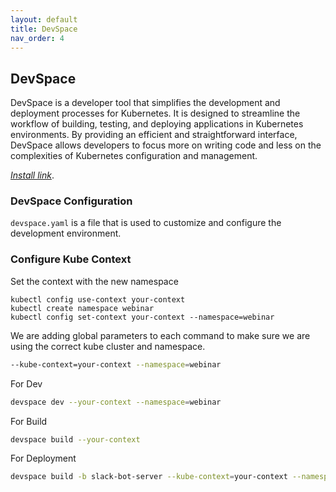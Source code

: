 ```yaml
---
layout: default
title: DevSpace
nav_order: 4
---
```


## DevSpace

DevSpace is a developer tool that simplifies the development and deployment processes for Kubernetes. It is designed to streamline the workflow of building, testing, and deploying applications in Kubernetes environments. By providing an efficient and straightforward interface, DevSpace allows developers to focus more on writing code and less on the complexities of Kubernetes configuration and management.

*[Install link](https://www.devspace.sh/docs/getting-started/installation)*.

### DevSpace Configuration

`devspace.yaml` is a file that is used to customize and configure the development environment.

### Configure Kube Context

Set the context with the new namespace

```
kubectl config use-context your-context
kubectl create namespace webinar
kubectl config set-context your-context --namespace=webinar
```

We are adding global parameters to each command to make sure we are using the correct kube cluster and namespace.

```zsh
--kube-context=your-context --namespace=webinar
```

For Dev

```zsh
devspace dev --your-context --namespace=webinar
```

For Build

```zsh
devspace build --your-context 
```

For Deployment

```zsh
devspace build -b slack-bot-server --kube-context=your-context --namespace=webinar && devspace deploy --kube-context=your-context --namespace=webinar
```
